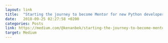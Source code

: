 ```yaml
---
layout: link
title:  "Starting the journey to become Mentor for new Python developers and Core Developer for Python/CPython"
date:   2018-09-25 02:27:58 +0200
categories: Posts
link: https://medium.com/@kenanbek/starting-the-journey-to-become-mentor-for-new-python-developers-and-core-developer-for-d520d393641f
target: Medium
---
```

